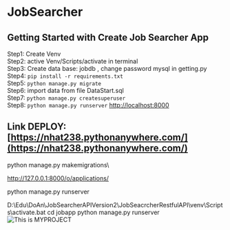# JobSearcher
## Getting Started with Create Job Searcher App
  Step1: Create Venv \
  Step2: active  Venv/Scripts/activate in terminal \
  Step3: Create data base: jobdb , change password mysql in getting.py \
  Step4: `pip install -r requirements.txt`\
  Step5: `python manage.py migrate`\
  Step6: import data from file DataStart.sql\
  Step7: `python manage.py createsuperuser`\
  Step8: `python manage.py runserver`
  [http://localhost:8000](http://localhost:8000)
  
  
## Link DEPLOY: [https://nhat238.pythonanywhere.com/](https://nhat238.pythonanywhere.com/)
python manage.py makemigrations\

http://127.0.0.1:8000/o/applications/


python manage.py runserver



D:\Edu\DoAn\JobSearcherAPIVersion2\JobSeacrcherRestfulAPI\venv\Scripts\activate.bat
cd jobapp
python manage.py runserver\
![This is MYPROJECT](https://res.cloudinary.com/dn9h5wifn/image/upload/v1652887737/Job_search_community_Logo_si94td.gif)

